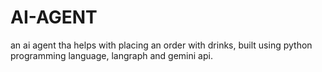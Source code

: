 # AI-AGENT
an ai agent tha helps with placing an order with drinks, built using python programming language, langraph and gemini api.
